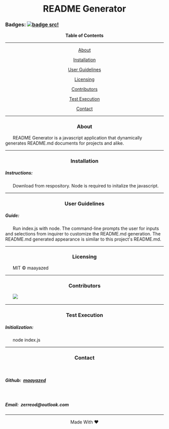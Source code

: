 <div align='center'>
<h1><strong>README Generator</strong></h1>
</div>

### Badges: [![badge src!](https://img.shields.io/badge/license-MIT-blue)](https://opensource.org/licenses)


<div align='center'>
<strong>Table of Contents</strong>  
<hr>
    <p><a href='#desc'>About</a></p>
    <p><a href='#install'>Installation</a></p>
    <p><a href='#user'>User Guidelines</a></p>
    <p><a href='#license'>Licensing</a></p>
    <p><a href='#contribute'>Contributors</a></p>
    <p><a href='#test'>Test Execution</a></p>
    <p><a href='#contact'>Contact</a></p>

<hr>
</div>

<div align='center'>
    <h3><a id='desc'>About</a></h3>
</div>

<div>
&nbsp;&nbsp;&nbsp;&nbsp;&nbsp;&nbsp;README Generator is a javascript application that dynamically generates README.md documents for projects and alike.
</div>

<hr>

<div align='center'>
    <h3><a id='install'>Installation</a></h3>
</div>

<div>
<h5>Instructions: </h5>
&nbsp;&nbsp;&nbsp;&nbsp;&nbsp;&nbsp;Download from respository. Node is required to initalize the javascript.
</div>

<hr>

<div align='center'>
    <h3><a id='user'>User Guidelines</a></h3>
</div>

<div>
<h5>Guide: </h5> 
&nbsp;&nbsp;&nbsp;&nbsp;&nbsp;&nbsp;Run index.js with node. The command-line prompts the user for inputs and selections from inquirer to customize the README.md generation. The README.md generated appearance is similar to this project's README.md.
</div>

<hr>

<div align='center'>
    <h3><a id='license'>Licensing</a></h3>
</div>

<div>
&nbsp;&nbsp;&nbsp;&nbsp;&nbsp;&nbsp;MIT © maayazed
</div>

<hr>

<div align='center'>
    <h3><a id='contribute'>Contributors</a></h3>
</div>

<div>
&nbsp;&nbsp;&nbsp;&nbsp;&nbsp;&nbsp;<a href='https://github.com/maayazed/'><img src='https://img.shields.io/badge/User-maayazed-blue'></a>
</div>

<hr>

<div align='center'>
    <h3><a id='test'>Test Execution</a></h3>
</div>

<div>
<h5> Initialization: </h5>
&nbsp;&nbsp;&nbsp;&nbsp;&nbsp;&nbsp;node index.js
</div>

<hr>

<div align='center'>
    <h3><a id='contact'>Contact</a></h3>
</div>

<div>
&nbsp;&nbsp;&nbsp;&nbsp;&nbsp;&nbsp;<h5>Github:&nbsp;&nbsp;<a href='https://github.com/maayazed/'>maayazed</a></h5>
&nbsp;&nbsp;&nbsp;&nbsp;&nbsp;&nbsp;<h5>Email:&nbsp;&nbsp;zerreod@outlook.com</h5>
</div>

<hr>

<div align="center">Made With ❤️</div>
